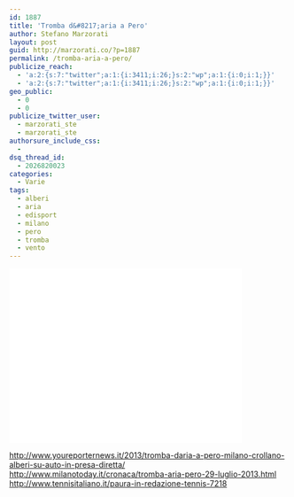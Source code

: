 ```yaml
---
id: 1887
title: 'Tromba d&#8217;aria a Pero'
author: Stefano Marzorati
layout: post
guid: http://marzorati.co/?p=1887
permalink: /tromba-aria-a-pero/
publicize_reach:
  - 'a:2:{s:7:"twitter";a:1:{i:3411;i:26;}s:2:"wp";a:1:{i:0;i:1;}}'
  - 'a:2:{s:7:"twitter";a:1:{i:3411;i:26;}s:2:"wp";a:1:{i:0;i:1;}}'
geo_public:
  - 0
  - 0
publicize_twitter_user:
  - marzorati_ste
  - marzorati_ste
authorsure_include_css:
  - 
dsq_thread_id:
  - 2026820023
categories:
  - Varie
tags:
  - alberi
  - aria
  - edisport
  - milano
  - pero
  - tromba
  - vento
---
```

<div class="video-responsive">
    <iframe width="420" height="315" src="//www.youtube.com/embed/2GxWs54v2d0" frameborder="0" allowfullscreen></iframe>
</div>

<a href="http://www.youreporternews.it/2013/tromba-daria-a-pero-milano-crollano-alberi-su-auto-in-presa-diretta/" target="_blank">http://www.youreporternews.it/2013/tromba-daria-a-pero-milano-crollano-alberi-su-auto-in-presa-diretta/</a>  
<a href="http://www.milanotoday.it/cronaca/tromba-aria-pero-29-luglio-2013.html" target="_blank">http://www.milanotoday.it/cronaca/tromba-aria-pero-29-luglio-2013.html</a>  
<a href="http://www.tennisitaliano.it/paura-in-redazione-tennis-7218" target="_blank">http://www.tennisitaliano.it/paura-in-redazione-tennis-7218</a>
